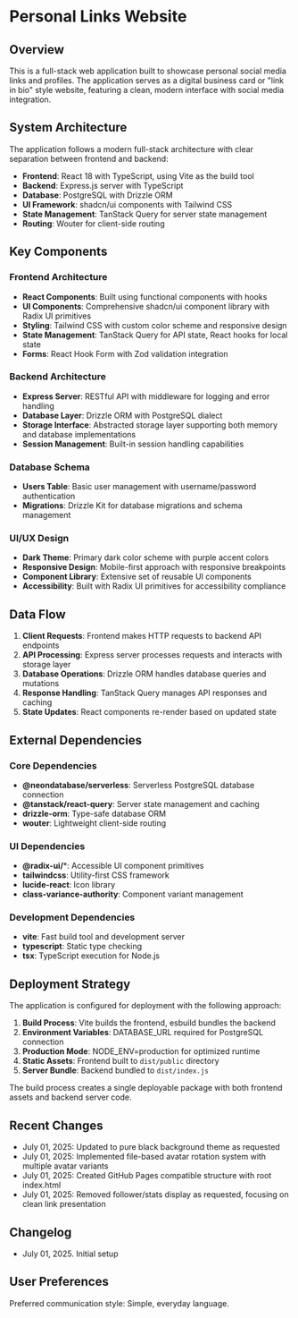 # Personal Links Website

## Overview

This is a full-stack web application built to showcase personal social media links and profiles. The application serves as a digital business card or "link in bio" style website, featuring a clean, modern interface with social media integration.

## System Architecture

The application follows a modern full-stack architecture with clear separation between frontend and backend:

- **Frontend**: React 18 with TypeScript, using Vite as the build tool
- **Backend**: Express.js server with TypeScript
- **Database**: PostgreSQL with Drizzle ORM
- **UI Framework**: shadcn/ui components with Tailwind CSS
- **State Management**: TanStack Query for server state management
- **Routing**: Wouter for client-side routing

## Key Components

### Frontend Architecture
- **React Components**: Built using functional components with hooks
- **UI Components**: Comprehensive shadcn/ui component library with Radix UI primitives
- **Styling**: Tailwind CSS with custom color scheme and responsive design
- **State Management**: TanStack Query for API state, React hooks for local state
- **Forms**: React Hook Form with Zod validation integration

### Backend Architecture
- **Express Server**: RESTful API with middleware for logging and error handling
- **Database Layer**: Drizzle ORM with PostgreSQL dialect
- **Storage Interface**: Abstracted storage layer supporting both memory and database implementations
- **Session Management**: Built-in session handling capabilities

### Database Schema
- **Users Table**: Basic user management with username/password authentication
- **Migrations**: Drizzle Kit for database migrations and schema management

### UI/UX Design
- **Dark Theme**: Primary dark color scheme with purple accent colors
- **Responsive Design**: Mobile-first approach with responsive breakpoints
- **Component Library**: Extensive set of reusable UI components
- **Accessibility**: Built with Radix UI primitives for accessibility compliance

## Data Flow

1. **Client Requests**: Frontend makes HTTP requests to backend API endpoints
2. **API Processing**: Express server processes requests and interacts with storage layer
3. **Database Operations**: Drizzle ORM handles database queries and mutations
4. **Response Handling**: TanStack Query manages API responses and caching
5. **State Updates**: React components re-render based on updated state

## External Dependencies

### Core Dependencies
- **@neondatabase/serverless**: Serverless PostgreSQL database connection
- **@tanstack/react-query**: Server state management and caching
- **drizzle-orm**: Type-safe database ORM
- **wouter**: Lightweight client-side routing

### UI Dependencies
- **@radix-ui/***: Accessible UI component primitives
- **tailwindcss**: Utility-first CSS framework
- **lucide-react**: Icon library
- **class-variance-authority**: Component variant management

### Development Dependencies
- **vite**: Fast build tool and development server
- **typescript**: Static type checking
- **tsx**: TypeScript execution for Node.js

## Deployment Strategy

The application is configured for deployment with the following approach:

1. **Build Process**: Vite builds the frontend, esbuild bundles the backend
2. **Environment Variables**: DATABASE_URL required for PostgreSQL connection
3. **Production Mode**: NODE_ENV=production for optimized runtime
4. **Static Assets**: Frontend built to `dist/public` directory
5. **Server Bundle**: Backend bundled to `dist/index.js`

The build process creates a single deployable package with both frontend assets and backend server code.

## Recent Changes
- July 01, 2025: Updated to pure black background theme as requested
- July 01, 2025: Implemented file-based avatar rotation system with multiple avatar variants
- July 01, 2025: Created GitHub Pages compatible structure with root index.html
- July 01, 2025: Removed follower/stats display as requested, focusing on clean link presentation

## Changelog
- July 01, 2025. Initial setup

## User Preferences

Preferred communication style: Simple, everyday language.